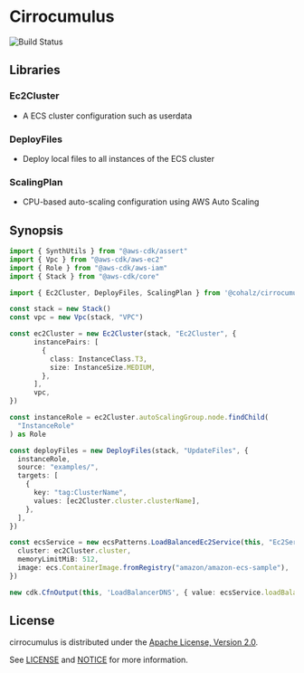 # Cirrocumulus

![Build Status](https://travis-ci.org/cohalz/cirrocumulus.png?branch=master)

## Libraries
### Ec2Cluster
- A ECS cluster configuration such as userdata
### DeployFiles
- Deploy local files to all instances of the ECS cluster
### ScalingPlan
- CPU-based auto-scaling configuration using AWS Auto Scaling

## Synopsis

```typescript
import { SynthUtils } from "@aws-cdk/assert"
import { Vpc } from "@aws-cdk/aws-ec2"
import { Role } from "@aws-cdk/aws-iam"
import { Stack } from "@aws-cdk/core"

import { Ec2Cluster, DeployFiles, ScalingPlan } from '@cohalz/cirrocumulus'

const stack = new Stack()
const vpc = new Vpc(stack, "VPC")

const ec2Cluster = new Ec2Cluster(stack, "Ec2Cluster", {
      instancePairs: [
        {
          class: InstanceClass.T3,
          size: InstanceSize.MEDIUM,
        },
      ],
      vpc,
})

const instanceRole = ec2Cluster.autoScalingGroup.node.findChild(
  "InstanceRole"
) as Role

const deployFiles = new DeployFiles(stack, "UpdateFiles", {
  instanceRole,
  source: "examples/",
  targets: [
    {
      key: "tag:ClusterName",
      values: [ec2Cluster.cluster.clusterName],
    },
  ],
})

const ecsService = new ecsPatterns.LoadBalancedEc2Service(this, "Ec2Service", {
  cluster: ec2Cluster.cluster,
  memoryLimitMiB: 512,
  image: ecs.ContainerImage.fromRegistry("amazon/amazon-ecs-sample"),
})

new cdk.CfnOutput(this, 'LoadBalancerDNS', { value: ecsService.loadBalancer.loadBalancerDnsName })
```

## License

cirrocumulus is distributed under the [Apache License, Version 2.0](https://www.apache.org/licenses/LICENSE-2.0).

See [LICENSE](./LICENSE) and [NOTICE](./NOTICE) for more information.
